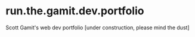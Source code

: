 # run.the.gamit.dev.portfolio
Scott Gamit's web dev portfolio [under construction, please mind the dust]
